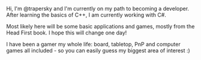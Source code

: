Hi, I'm @trapersky and I'm currently on my path to becoming a developer. After learning the basics of C++, I am currently working with C#.

Most likely here will be some basic applications and games, mostly from the Head First book. I hope this will change one day!

I have been a gamer my whole life: board, tabletop, PnP and computer games all included - so you can easily guess my biggest area of interest :)

<!---
trapersky/trapersky is a ✨ special ✨ repository because its `README.md` (this file) appears on your GitHub profile.
You can click the Preview link to take a look at your changes.
--->
